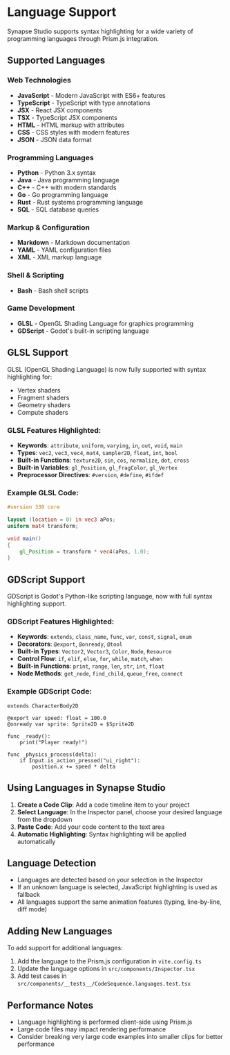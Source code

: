 # Language Support

Synapse Studio supports syntax highlighting for a wide variety of programming languages through Prism.js integration.

## Supported Languages

### Web Technologies
- **JavaScript** - Modern JavaScript with ES6+ features
- **TypeScript** - TypeScript with type annotations
- **JSX** - React JSX components
- **TSX** - TypeScript JSX components
- **HTML** - HTML markup with attributes
- **CSS** - CSS styles with modern features
- **JSON** - JSON data format

### Programming Languages
- **Python** - Python 3.x syntax
- **Java** - Java programming language
- **C++** - C++ with modern standards
- **Go** - Go programming language
- **Rust** - Rust systems programming language
- **SQL** - SQL database queries

### Markup & Configuration
- **Markdown** - Markdown documentation
- **YAML** - YAML configuration files
- **XML** - XML markup language

### Shell & Scripting
- **Bash** - Bash shell scripts

### Game Development
- **GLSL** - OpenGL Shading Language for graphics programming
- **GDScript** - Godot's built-in scripting language

## GLSL Support

GLSL (OpenGL Shading Language) is now fully supported with syntax highlighting for:

- Vertex shaders
- Fragment shaders
- Geometry shaders
- Compute shaders

### GLSL Features Highlighted:
- **Keywords**: `attribute`, `uniform`, `varying`, `in`, `out`, `void`, `main`
- **Types**: `vec2`, `vec3`, `vec4`, `mat4`, `sampler2D`, `float`, `int`, `bool`
- **Built-in Functions**: `texture2D`, `sin`, `cos`, `normalize`, `dot`, `cross`
- **Built-in Variables**: `gl_Position`, `gl_FragColor`, `gl_Vertex`
- **Preprocessor Directives**: `#version`, `#define`, `#ifdef`

### Example GLSL Code:
```glsl
#version 330 core

layout (location = 0) in vec3 aPos;
uniform mat4 transform;

void main()
{
    gl_Position = transform * vec4(aPos, 1.0);
}
```

## GDScript Support

GDScript is Godot's Python-like scripting language, now with full syntax highlighting support.

### GDScript Features Highlighted:
- **Keywords**: `extends`, `class_name`, `func`, `var`, `const`, `signal`, `enum`
- **Decorators**: `@export`, `@onready`, `@tool`
- **Built-in Types**: `Vector2`, `Vector3`, `Color`, `Node`, `Resource`
- **Control Flow**: `if`, `elif`, `else`, `for`, `while`, `match`, `when`
- **Built-in Functions**: `print`, `range`, `len`, `str`, `int`, `float`
- **Node Methods**: `get_node`, `find_child`, `queue_free`, `connect`

### Example GDScript Code:
```gdscript
extends CharacterBody2D

@export var speed: float = 100.0
@onready var sprite: Sprite2D = $Sprite2D

func _ready():
    print("Player ready!")

func _physics_process(delta):
    if Input.is_action_pressed("ui_right"):
        position.x += speed * delta
```

## Using Languages in Synapse Studio

1. **Create a Code Clip**: Add a code timeline item to your project
2. **Select Language**: In the Inspector panel, choose your desired language from the dropdown
3. **Paste Code**: Add your code content to the text area
4. **Automatic Highlighting**: Syntax highlighting will be applied automatically

## Language Detection

- Languages are detected based on your selection in the Inspector
- If an unknown language is selected, JavaScript highlighting is used as fallback
- All languages support the same animation features (typing, line-by-line, diff mode)

## Adding New Languages

To add support for additional languages:

1. Add the language to the Prism.js configuration in `vite.config.ts`
2. Update the language options in `src/components/Inspector.tsx`
3. Add test cases in `src/components/__tests__/CodeSequence.languages.test.tsx`

## Performance Notes

- Language highlighting is performed client-side using Prism.js
- Large code files may impact rendering performance
- Consider breaking very large code examples into smaller clips for better performance